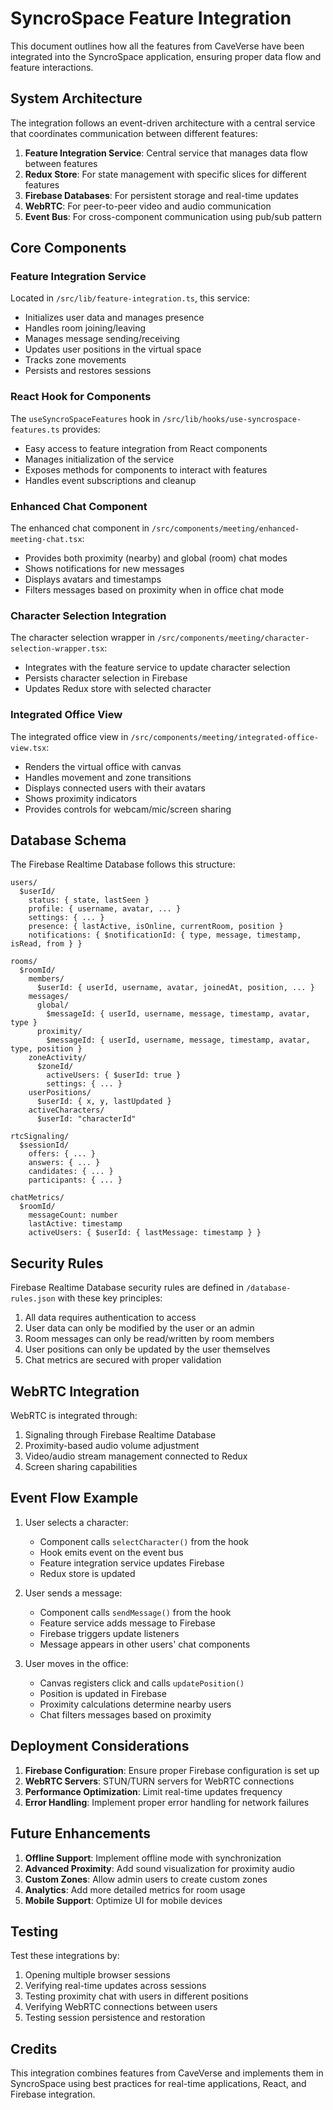 # SyncroSpace Feature Integration

This document outlines how all the features from CaveVerse have been integrated into the SyncroSpace application, ensuring proper data flow and feature interactions.

## System Architecture

The integration follows an event-driven architecture with a central service that coordinates communication between different features:

1. **Feature Integration Service**: Central service that manages data flow between features
2. **Redux Store**: For state management with specific slices for different features
3. **Firebase Databases**: For persistent storage and real-time updates
4. **WebRTC**: For peer-to-peer video and audio communication
5. **Event Bus**: For cross-component communication using pub/sub pattern

## Core Components

### Feature Integration Service

Located in `/src/lib/feature-integration.ts`, this service:

- Initializes user data and manages presence
- Handles room joining/leaving
- Manages message sending/receiving
- Updates user positions in the virtual space
- Tracks zone movements
- Persists and restores sessions

### React Hook for Components

The `useSyncroSpaceFeatures` hook in `/src/lib/hooks/use-syncrospace-features.ts` provides:

- Easy access to feature integration from React components
- Manages initialization of the service
- Exposes methods for components to interact with features
- Handles event subscriptions and cleanup

### Enhanced Chat Component

The enhanced chat component in `/src/components/meeting/enhanced-meeting-chat.tsx`:

- Provides both proximity (nearby) and global (room) chat modes
- Shows notifications for new messages
- Displays avatars and timestamps
- Filters messages based on proximity when in office chat mode

### Character Selection Integration

The character selection wrapper in `/src/components/meeting/character-selection-wrapper.tsx`:

- Integrates with the feature service to update character selection
- Persists character selection in Firebase
- Updates Redux store with selected character

### Integrated Office View

The integrated office view in `/src/components/meeting/integrated-office-view.tsx`:

- Renders the virtual office with canvas
- Handles movement and zone transitions
- Displays connected users with their avatars
- Shows proximity indicators
- Provides controls for webcam/mic/screen sharing

## Database Schema

The Firebase Realtime Database follows this structure:

```
users/
  $userId/
    status: { state, lastSeen }
    profile: { username, avatar, ... }
    settings: { ... }
    presence: { lastActive, isOnline, currentRoom, position }
    notifications: { $notificationId: { type, message, timestamp, isRead, from } }

rooms/
  $roomId/
    members/
      $userId: { userId, username, avatar, joinedAt, position, ... }
    messages/
      global/
        $messageId: { userId, username, message, timestamp, avatar, type }
      proximity/
        $messageId: { userId, username, message, timestamp, avatar, type, position }
    zoneActivity/
      $zoneId/
        activeUsers: { $userId: true }
        settings: { ... }
    userPositions/
      $userId: { x, y, lastUpdated }
    activeCharacters/
      $userId: "characterId"

rtcSignaling/
  $sessionId/
    offers: { ... }
    answers: { ... }
    candidates: { ... }
    participants: { ... }

chatMetrics/
  $roomId/
    messageCount: number
    lastActive: timestamp
    activeUsers: { $userId: { lastMessage: timestamp } }
```

## Security Rules

Firebase Realtime Database security rules are defined in `/database-rules.json` with these key principles:

1. All data requires authentication to access
2. User data can only be modified by the user or an admin
3. Room messages can only be read/written by room members
4. User positions can only be updated by the user themselves
5. Chat metrics are secured with proper validation

## WebRTC Integration

WebRTC is integrated through:

1. Signaling through Firebase Realtime Database
2. Proximity-based audio volume adjustment
3. Video/audio stream management connected to Redux
4. Screen sharing capabilities

## Event Flow Example

1. User selects a character:
   - Component calls `selectCharacter()` from the hook
   - Hook emits event on the event bus
   - Feature integration service updates Firebase
   - Redux store is updated

2. User sends a message:
   - Component calls `sendMessage()` from the hook
   - Feature service adds message to Firebase
   - Firebase triggers update listeners
   - Message appears in other users' chat components

3. User moves in the office:
   - Canvas registers click and calls `updatePosition()`
   - Position is updated in Firebase
   - Proximity calculations determine nearby users
   - Chat filters messages based on proximity

## Deployment Considerations

1. **Firebase Configuration**: Ensure proper Firebase configuration is set up
2. **WebRTC Servers**: STUN/TURN servers for WebRTC connections
3. **Performance Optimization**: Limit real-time updates frequency
4. **Error Handling**: Implement proper error handling for network failures

## Future Enhancements

1. **Offline Support**: Implement offline mode with synchronization
2. **Advanced Proximity**: Add sound visualization for proximity audio
3. **Custom Zones**: Allow admin users to create custom zones
4. **Analytics**: Add more detailed metrics for room usage
5. **Mobile Support**: Optimize UI for mobile devices

## Testing

Test these integrations by:

1. Opening multiple browser sessions
2. Verifying real-time updates across sessions
3. Testing proximity chat with users in different positions
4. Verifying WebRTC connections between users
5. Testing session persistence and restoration

## Credits

This integration combines features from CaveVerse and implements them in SyncroSpace using best practices for real-time applications, React, and Firebase integration.